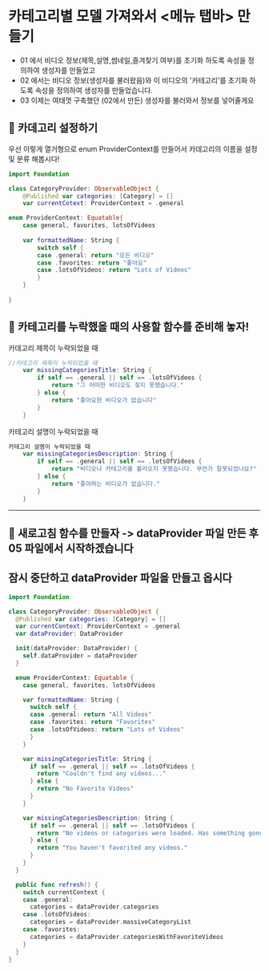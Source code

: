 #  카테고리별 모델 가져와서 <메뉴 탭바> 만들기

- 01 에서 비디오 정보(제목,설명,썸네일,즐겨찾기 여부)를 초기화 하도록 속성을 정의하여 생성자를 만들었고
- 02 에서는 비디오 정보(생성자를 불러왔음)와 이 비디오의 '카테고리'를 초기화 하도록 속성을 정의하여 생성자를 만들었습니다.
- 03 이제는 여태껏 구축했던 (02에서 만든) 생성자를 불러와서 정보를 넣어줄게요
## 📍 카데고리 설정하기
우선 이렇게 열거형으로 enum ProviderContext를 만들어서 카데고리의 이름을 설정 및 분류 해봅시다!

```swift
import Foundation

class CategoryProvider: ObservableObject {
    @Published var categories: [Category] = []
    var currentCotext: ProviderContext = .general

enum ProviderContext: Equatable{
    case general, favorites, lotsOfVideos
    
    var formattedName: String {
        switch self {
        case .general: return "모든 비디오"
        case .favorites: return "좋아요"
        case .lotsOfVideos: return "Lots of Videos"
        }
    }
    
}

```

## 📍 카테고리를 누락했을 때의 사용할 함수를 준비해 놓자!
카데고리 제목이 누락되었을 때
```swift
//카데고리 제목이 누락되었을 때
    var missingCategoriesTitle: String {
        if self == .general || self == .lotsOfVideos {
            return "그 어떠한 비디오도 찾지 못했습니다."
        } else {
            return "좋아요한 비디오가 없습니다"
        }
    }
```

카테고리 설명이 누락되었을 때
```swift
카테고리 설명이 누락되었을 때
    var missingCategoriesDescription: String {
        if self == .general || self == .lotsOfVideos {
            return "비디오나 카테고리를 불러오지 못했습니다. 무언가 잘못되었나요?"
        } else {
            return "좋아하는 비디오가 없습니다."
        }
    }
```
***

## 📍 새로고침 함수를 만들자 -> dataProvider 파일 만든 후 05 파일에서 시작하겠습니다

## 잠시 중단하고 dataProvider 파일을 만들고 옵시다





















```swift
import Foundation

class CategoryProvider: ObservableObject {
  @Published var categories: [Category] = []
  var currentContext: ProviderContext = .general
  var dataProvider: DataProvider

  init(dataProvider: DataProvider) {
    self.dataProvider = dataProvider
  }

  enum ProviderContext: Equatable {
    case general, favorites, lotsOfVideos

    var formattedName: String {
      switch self {
      case .general: return "All Videos"
      case .favorites: return "Favorites"
      case .lotsOfVideos: return "Lots of Videos"
      }
    }

    var missingCategoriesTitle: String {
      if self == .general || self == .lotsOfVideos {
        return "Couldn't find any videos..."
      } else {
        return "No Favorite Videos"
      }
    }

    var missingCategoriesDescription: String {
      if self == .general || self == .lotsOfVideos {
        return "No videos or categories were loaded. Has something gone wrong?"
      } else {
        return "You haven't favorited any videos."
      }
    }
  }

  public func refresh() {
    switch currentContext {
    case .general:
      categories = dataProvider.categories
    case .lotsOfVideos:
      categories = dataProvider.massiveCategoryList
    case .favorites:
      categories = dataProvider.categoriesWithFavoriteVideos
    }
  }
}
```
